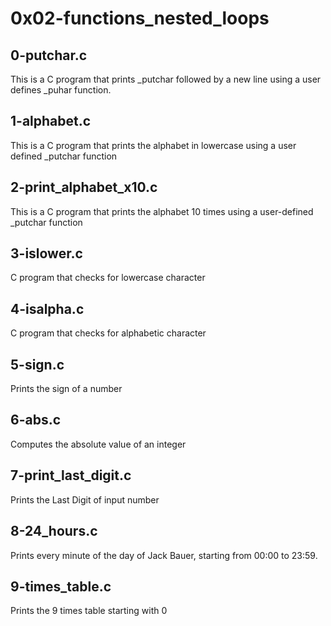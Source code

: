 # 0x02-functions_nested_loops

## 0-putchar.c
 This is a C program that prints _putchar followed by a new line using a user defines _puhar function.
## 1-alphabet.c
This is a C program that prints the alphabet in lowercase using a user defined _putchar function
## 2-print_alphabet_x10.c
This is a C program that prints the alphabet 10 times using a user-defined _putchar function
## 3-islower.c
C program that checks for lowercase character
## 4-isalpha.c
C program that checks for alphabetic character
## 5-sign.c
Prints the sign of a number
## 6-abs.c
Computes the absolute value of an integer
## 7-print_last_digit.c
Prints the Last Digit of input number
## 8-24_hours.c
Prints every minute of the day of Jack Bauer, starting from 00:00 to 23:59.
## 9-times_table.c
Prints the 9 times table starting with 0
